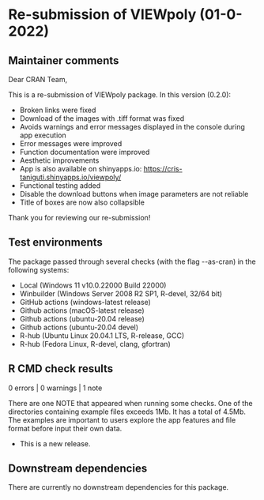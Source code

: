 # Re-submission of VIEWpoly (01-0-2022)

## Maintainer comments

Dear CRAN Team,

This is a re-submission of VIEWpoly package. In this version (0.2.0):

- Broken links were fixed
- Download of the images with .tiff format was fixed
- Avoids warnings and error messages displayed in the console during app execution 
- Error messages were improved
- Function documentation were improved
- Aesthetic improvements
- App is also available on shinyapps.io: https://cris-taniguti.shinyapps.io/viewpoly/
- Functional testing added
- Disable the download buttons when image parameters are not reliable
- Title of boxes are now also collapsible

Thank you for reviewing our re-submission!

## Test environments 

The package passed through several checks (with the flag --as-cran) in the following systems:

- Local (Windows 11 v10.0.22000 Build 22000)
- Winbuilder (Windows Server 2008 R2 SP1, R-devel, 32/64 bit)
- GitHub actions (windows-latest release)
- Github actions (macOS-latest release)
- Github actions (ubuntu-20.04 release)
- Github actions (ubuntu-20.04 devel)
- R-hub (Ubuntu Linux 20.04.1 LTS, R-release, GCC)
- R-hub (Fedora Linux, R-devel, clang, gfortran)

## R CMD check results

0 errors | 0 warnings | 1 note

There are one NOTE that appeared when running some checks. One of the directories containing example files exceeds 1Mb. It has a total of 4.5Mb. The examples are important to users explore the app features and file format before input their own data.

* This is a new release.

## Downstream dependencies

There are currently no downstream dependencies for this package.